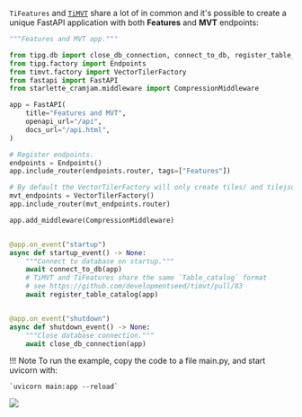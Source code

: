 

`TiFeatures` and [`TiMVT`](https://github.com/developmentseed/timvt) share a lot of in common and it's possible to create a unique FastAPI application with both **Features** and **MVT** endpoints:

``` py
"""Features and MVT app."""

from tipg.db import close_db_connection, connect_to_db, register_table_catalog
from tipg.factory import Endpoints
from timvt.factory import VectorTilerFactory
from fastapi import FastAPI
from starlette_cramjam.middleware import CompressionMiddleware

app = FastAPI(
    title="Features and MVT",
    openapi_url="/api",
    docs_url="/api.html",
)

# Register endpoints.
endpoints = Endpoints()
app.include_router(endpoints.router, tags=["Features"])

# By default the VectorTilerFactory will only create tiles/ and tilejson.json endpoints
mvt_endpoints = VectorTilerFactory()
app.include_router(mvt_endpoints.router)

app.add_middleware(CompressionMiddleware)


@app.on_event("startup")
async def startup_event() -> None:
    """Connect to database on startup."""
    await connect_to_db(app)
    # TiMVT and TiFeatures share the same `Table_catalog` format
    # see https://github.com/developmentseed/timvt/pull/83
    await register_table_catalog(app)


@app.on_event("shutdown")
async def shutdown_event() -> None:
    """Close database connection."""
    await close_db_connection(app)
```

!!! Note
    To run the example, copy the code to a file main.py, and start uvicorn with:

    `uvicorn main:app --reload`


![](https://user-images.githubusercontent.com/10407788/175392407-d8cf4fec-497c-42a7-ae8f-d754962bf1e7.png)
